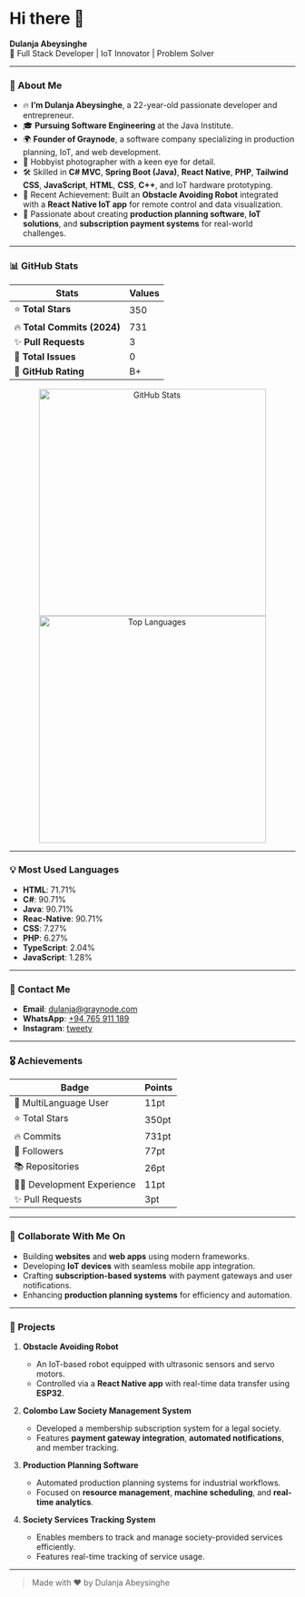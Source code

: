 # Hi there 👋  

**Dulanja Abeysinghe**  
🚀 Full Stack Developer | IoT Innovator | Problem Solver   

---

### 🌟 About Me
- 🔥 **I’m Dulanja Abeysinghe**, a 22-year-old passionate developer and entrepreneur.  
- 🎓 **Pursuing Software Engineering** at the Java Institute.  
- 🌍 **Founder of Graynode**, a software company specializing in production planning, IoT, and web development.  
- 📸 Hobbyist photographer with a keen eye for detail.  
- 🛠️ Skilled in **C# MVC**, **Spring Boot (Java)**, **React Native**, **PHP**, **Tailwind CSS**, **JavaScript**, **HTML**, **CSS**, **C++**, and IoT hardware prototyping.  
- 🤖 Recent Achievement: Built an **Obstacle Avoiding Robot** integrated with a **React Native IoT app** for remote control and data visualization.  
- 🔧 Passionate about creating **production planning software**, **IoT solutions**, and **subscription payment systems** for real-world challenges.  

---

### 📊 GitHub Stats  

| **Stats**               | **Values**       |
|--------------------------|------------------|
| ⭐ **Total Stars**       | 350              |
| 🔥 **Total Commits (2024)** | 731          |
| ✨ **Pull Requests**     | 3                |
| 🐛 **Total Issues**      | 0                |
| 🌟 **GitHub Rating**     | B+               |

<div align="center">
  <img src="https://github-readme-stats.vercel.app/api?username=dulanja-abeysinghe&show_icons=true&theme=radical" alt="GitHub Stats" width="400"/>
  <img src="https://github-readme-stats.vercel.app/api/top-langs/?username=dulanja-abeysinghe&layout=compact&theme=radical" alt="Top Languages" width="400"/>
</div>

---

### 💡 Most Used Languages  
- **HTML**: 71.71%
- **C#**: 90.71%
- **Java**: 90.71%
- **Reac-Native**: 90.71%
- **CSS**: 7.27%  
- **PHP**: 6.27%  
- **TypeScript**: 2.04%  
- **JavaScript**: 1.28%  

---

### 💬 Contact Me  
- **Email**: [dulanja@graynode.com](mailto:dulanja150abeysinghe@gmail.com)  
- **WhatsApp**: [+94 765 911 189](https://wa.me/765917189)  
- **Instagram**: [tweety](https://www.instagram.com/_t_weety_)  

---

### 🎖️ Achievements  
| Badge                   | Points    |
|-------------------------|-----------|
| 🌈 MultiLanguage User   | 11pt      |
| ⭐ Total Stars          | 350pt     |
| 🔥 Commits             | 731pt     |
| 👥 Followers           | 77pt      |
| 📚 Repositories        | 26pt      |
| 🧑‍💻 Development Experience | 11pt  |
| ✨ Pull Requests       | 3pt       |

---

### 🤝 Collaborate With Me On  
- Building **websites** and **web apps** using modern frameworks.  
- Developing **IoT devices** with seamless mobile app integration.  
- Crafting **subscription-based systems** with payment gateways and user notifications.  
- Enhancing **production planning systems** for efficiency and automation.  

---

### 📂 Projects  

1. **Obstacle Avoiding Robot**  
   - An IoT-based robot equipped with ultrasonic sensors and servo motors.  
   - Controlled via a **React Native app** with real-time data transfer using **ESP32**.  

2. **Colombo Law Society Management System**  
   - Developed a membership subscription system for a legal society.  
   - Features **payment gateway integration**, **automated notifications**, and member tracking.  

3. **Production Planning Software**  
   - Automated production planning systems for industrial workflows.  
   - Focused on **resource management**, **machine scheduling**, and **real-time analytics**.  

4. **Society Services Tracking System**  
   - Enables members to track and manage society-provided services efficiently.  
   - Features real-time tracking of service usage.  

---

> Made with ❤️ by Dulanja Abeysinghe  

